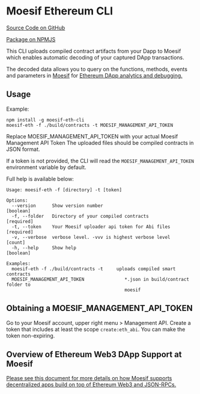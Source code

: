 # Moesif Ethereum CLI

[Source Code on GitHub](https://github.com/moesif/moesif-eth-cli)

[Package on NPMJS](https://www.npmjs.com/package/moesif-eth-cli)

This CLI uploads compiled contract artifacts from your Dapp to Moesif
which enables automatic decoding of your captured DApp transactions.

The decoded data allows you to query on the functions, methods, events and
parameters in [Moesif](https://www.moesif.com) for [Ethereum DApp analytics and debugging.](https://www.moesif.com/docs/platform/ethereum-web3/)

## Usage

Example:

```shell
npm install -g moesif-eth-cli
moesif-eth -f ./build/contracts -t MOESIF_MANAGEMENT_API_TOKEN
```

Replace MOESIF_MANAGEMENT_API_TOKEN with your actual Moesif Management API Token
The uploaded files should be compiled contracts in JSON format.

If a token is not provided, the CLI will read the `MOESIF_MANAGEMENT_API_TOKEN` environment variable
by default.

Full help is available below:

```
Usage: moesif-eth -f [directory] -t [token]

Options:
  --version      Show version number                                   [boolean]
  -f, --folder   Directory of your compiled contracts                 [required]
  -t, --token    Your Moesif uploader api token for Abi files         [required]
  -v, --verbose  verbose level. -vvv is highest verbose level            [count]
  -h, --help     Show help                                             [boolean]

Examples:
  moesif-eth -f ./build/contracts -t     uploads compiled smart contracts
  MOESIF_MANAGEMENT_API_TOKEN               *.json in build/contract folder to
                                            moesif
```


## Obtaining a MOESIF_MANAGEMENT_API_TOKEN

Go to your Moesif account, upper right menu > Management API.
Create a token that includes at least the scope `create:eth_abi`.
You can make the token non-expiring.

## Overview of Ethereum Web3 DApp Support at Moesif

[Please see this document for more details on how Moesif supports decentralized apps build on top of Ethereum Web3 and JSON-RPCs.](https://www.moesif.com/docs/platform/ethereum-web3/)